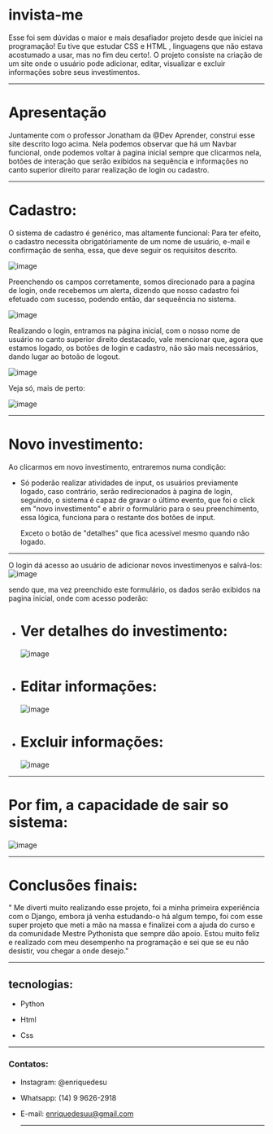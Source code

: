 # invista-me
Esse foi sem dúvidas o maior e mais desafiador projeto desde que iniciei na programação! Eu tive que estudar CSS e HTML , linguagens que não estava acostumado a usar, mas no fim deu certo!. O projeto consiste na criação de um site onde o usuário pode adicionar, editar, visualizar e excluir informações sobre seus investimentos. 

--------------------------------------------------------------------
# Apresentação

Juntamente com o professor Jonatham da @Dev Aprender, construi esse site descrito logo acima.
Nela podemos observar que há um Navbar funcional, onde podemos voltar à pagina inicial sempre que clicarmos nela, 
botões de interação que serão exibidos na sequência e informações no canto superior direito parar realização de login
ou cadastro.

------------------------------------------------------------

# Cadastro: 

O sistema de cadastro é genérico, mas altamente funcional: 
Para ter efeito, o cadastro necessita obrigatóriamente de um nome de usuário, e-mail
e confirmação de senha, essa, que deve seguir os requisitos descrito.

![image](https://github.com/Henrique-de-Souza/invista-me/assets/148600312/77512ed8-7fc2-4fe4-8110-8a3600581738)

Preenchendo os campos corretamente, somos direcionado para a pagina de login, onde recebemos um alerta, 
dizendo que nosso cadastro foi efetuado com sucesso, podendo então, dar sequeência no sistema.

![image](https://github.com/Henrique-de-Souza/invista-me/assets/148600312/c3a7abea-bf76-4065-b30f-e1b45a1d3e75)

Realizando o login, entramos na página inicial, com o nosso nome de usuário no canto superior direito destacado,
vale mencionar que, agora que estamos logado, os botões de login e cadastro, não são mais necessários, dando lugar 
ao botoão de logout.

![image](https://github.com/Henrique-de-Souza/invista-me/assets/148600312/a295a58a-6b3b-4b77-98a9-ef538300420d)

Veja só, mais de perto:

![image](https://github.com/Henrique-de-Souza/invista-me/assets/148600312/27d74264-b85c-4305-b2b0-dfbbaf802aa9)

--------------------------------------------------------------
# Novo investimento: 

Ao clicarmos em novo investimento, entraremos numa condição: 

  - Só poderão realizar atividades de input, os usuários previamente logado,
    caso contrário, serão redirecionados à pagina de login, seguindo, o sistema é capaz
    de gravar o último evento, que foi o click em "novo investimento" e abrir o formulário
    para o seu preenchimento, essa lógica, funciona para o restante dos botões de input.

    Exceto o botão de "detalhes" que fica acessível mesmo quando não logado.

  ---------------------------------------------------------------------------------------

O login dá acesso ao usuário de adicionar novos investimenyos e salvá-los: 
![image](https://github.com/Henrique-de-Souza/invista-me/assets/148600312/122d2c04-992c-4586-845d-0660db305a13)

sendo que, ma vez preenchido este formulário, os dados serão exibidos na pagina inicial, onde com acesso poderão: 

  - # Ver detalhes do investimento:

    ![image](https://github.com/Henrique-de-Souza/invista-me/assets/148600312/825f88c6-237e-45de-be2c-bbe05934b8dd)

  - # Editar informações:

    ![image](https://github.com/Henrique-de-Souza/invista-me/assets/148600312/85c4b7a6-1f1f-4919-b86b-24c22086ac93)

  - # Excluir informações:
    
    ![image](https://github.com/Henrique-de-Souza/invista-me/assets/148600312/4a3d756e-ff7f-4263-af3b-1f4469f3b815)

--------------------------------------------------------

# Por fim, a capacidade de sair so sistema:

![image](https://github.com/Henrique-de-Souza/invista-me/assets/148600312/c8fbf44a-3674-4081-81d5-22db36e89b38)

----------------------------------------------------------------------------------------------------------------------

# Conclusões finais:

" Me diverti muito realizando esse projeto, foi a minha primeira experiência com o Django, embora já venha estudando-o
há algum tempo, foi com esse super projeto que meti a mão na massa e finalizei com a ajuda do curso e da comunidade Mestre Pythonista
que sempre dão apoio. Estou muito feliz e realizado com meu desempenho na programação e sei que se eu não desistir, vou chegar a onde desejo."

------------------------------------------------------------------------------------------------------------------------
## tecnologias:

- Python

- Html

- Css

---------------------------------------------------------
### Contatos:

- Instagram: @enriquedesu

- Whatsapp: (14) 9 9626-2918

- E-mail: enriquedesuu@gmail.com

  ------------------------------------------------------------------------------------------------------




